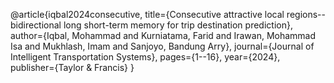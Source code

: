 @article{iqbal2024consecutive,
  title={Consecutive attractive local regions--bidirectional long short-term memory for trip destination prediction},
  author={Iqbal, Mohammad and Kurniatama, Farid and Irawan, Mohammad Isa and Mukhlash, Imam and Sanjoyo, Bandung Arry},
  journal={Journal of Intelligent Transportation Systems},
  pages={1--16},
  year={2024},
  publisher={Taylor \& Francis}
}
